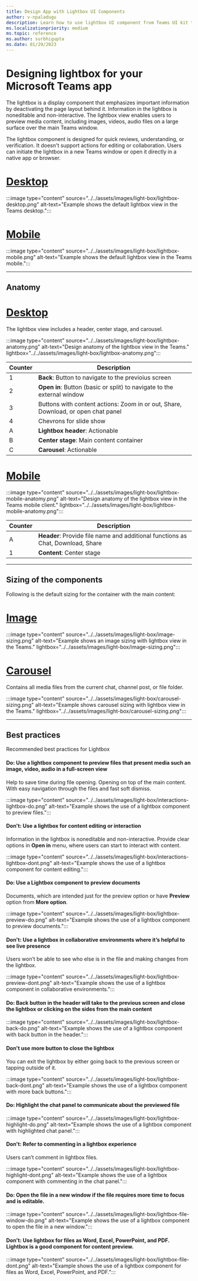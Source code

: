 ```yaml
---
title: Design App with Lightbox UI Components
author: v-npaladugu
description: Learn how to use lightbox UI component from Teams UI kit to build Microsoft Teams apps.
ms.localizationpriority: medium
ms.topic: reference
ms.author: surbhigupta
ms.date: 01/29/2023
---
```


# Designing lightbox for your Microsoft Teams app

The lightbox is a display component that emphasizes important information by deactivating the page layout behind it. Information in the lightbox is noneditable and non-interactive. The lightbox view enables users to preview media content, including images, videos, audio files on a large surface over the main Teams window. 

The lightbox component is designed for quick reviews, understanding, or verification. It doesn't support actions for editing or collaboration. Users can initiate the lightbox in a new Teams window or open it directly in a native app or browser. 

# [Desktop](#tab/desktop)

:::image type="content" source="../../assets/images/light-box/lightbox-desktop.png" alt-text="Example shows the default lightbox view in the Teams desktop.":::

# [Mobile](#tab/mobile)

:::image type="content" source="../../assets/images/light-box/lightbox-mobile.png" alt-text="Example shows the default lightbox view in the Teams mobile.":::

---

## Anatomy

# [Desktop](#tab/desktop)

The lightbox view includes a header, center stage, and carousel.

:::image type="content" source="../../assets/images/light-box/lightbox-anatomy.png" alt-text="Design anatomy of the lightbox view in the Teams." lightbox="../../assets/images/light-box/lightbox-anatomy.png":::

|Counter|Description|
|----------|-----------|
|1|**Back**: Button to navigate to the previoius screen|
|2|**Open in**: Button (basic or split) to navigate to the external window|
|3|Buttons with content actions: Zoom in or out, Share, Download, or open chat panel|
|4|Chevrons for slide show|
|A|**Lightbox header**: Actionable|
|B|**Center stage**: Main content container|
|C|**Carousel**: Actionable|

# [Mobile](#tab/mobile)

:::image type="content" source="../../assets/images/light-box/lightbox-mobile-anatomy.png" alt-text="Design anatomy of the lightbox view in the Teams mobile client." lightbox="../../assets/images/light-box/lightbox-mobile-anatomy.png":::

|Counter|Description|
|----------|-----------|
|A|**Header**: Provide file name and additional functions as Chat, Download, Share|
|1|**Content**: Center stage|

---

## Sizing of the components

Following is the default sizing for the container with the main content:

# [Image](#tab/image)

:::image type="content" source="../../assets/images/light-box/image-sizing.png" alt-text="Example shows an image sizing with lightbox view in the Teams." lightbox="../../assets/images/light-box/image-sizing.png":::

# [Carousel](#tab/carousel)

Contains all media files from the current chat, channel post, or file folder. 

:::image type="content" source="../../assets/images/light-box/carousel-sizing.png" alt-text="Example shows carousel sizing with lightbox view in the Teams." lightbox="../../assets/images/light-box/carousel-sizing.png":::

---

## Best practices

Recommended best practices for Lightbox

#### Do: Use a lightbox component to preview files that present media such an image, video, audio in a full-screen view

Help to save time during file opening. Opening on top of the main content. With easy navigation through the files and fast soft dismiss.

:::image type="content" source="../../assets/images/light-box/interactions-lightbox-do.png" alt-text="Example shows the use of a lightbox component to preview files.":::

#### Don't: Use a lightbox for content editing or interaction

Information in the lightbox is noneditable and non-interactive. Provide clear options in **Open in** menu, where users can start to interact with content. 

:::image type="content" source="../../assets/images/light-box/interactions-lightbox-dont.png" alt-text="Example shows the use of a lightbox component for content editing.":::

#### Do: Use a Lightbox component to preview documents

Documents, which are intended just for the preview option or have **Preview** option from **More option**.

:::image type="content" source="../../assets/images/light-box/lightbox-preview-do.png" alt-text="Example shows the use of a lightbox component to preview documents.":::

#### Don't: Use a lightbox in collaborative environments where it’s helpful to see live presence

Users won’t be able to see who else is in the file and making changes from the lightbox.

:::image type="content" source="../../assets/images/light-box/lightbox-preview-dont.png" alt-text="Example shows the use of a lightbox component in collaborative environments.":::

#### Do: Back button in the header will take to the previous screen and close the lightbox or clicking on the sides from the main content

:::image type="content" source="../../assets/images/light-box/lightbox-back-do.png" alt-text="Example shows the use of a lightbox component with back button in the header.":::

#### Don't use more button to close the lightbox 

You can exit the lightbox by either going back to the previous screen or tapping outside of it.

:::image type="content" source="../../assets/images/light-box/lightbox-back-dont.png" alt-text="Example shows the use of a lightbox component with more back buttons.":::

#### Do: Highlight the chat panel to communicate about the previewed file

:::image type="content" source="../../assets/images/light-box/lightbox-highlight-do.png" alt-text="Example shows the use of a lightbox component with highlighted chat panel.":::

#### Don't: Refer to commenting in a lightbox experience

Users can’t comment in lightbox files. 

:::image type="content" source="../../assets/images/light-box/lightbox-highlight-dont.png" alt-text="Example shows the use of a lightbox component with commenting in the chat panel.":::

#### Do: Open the file in a new window if the file requires more time to focus and is editable.

:::image type="content" source="../../assets/images/light-box/lightbox-file-window-do.png" alt-text="Example shows the use of a lightbox component to open the file in a new window.":::

#### Don't: Use lightbox for files as Word, Excel, PowerPoint, and PDF. Lightbox is a good component for content preview.

:::image type="content" source="../../assets/images/light-box/lightbox-file-dont.png" alt-text="Example shows the use of a lightbox component for files as Word, Excel, PowerPoint, and PDF.":::